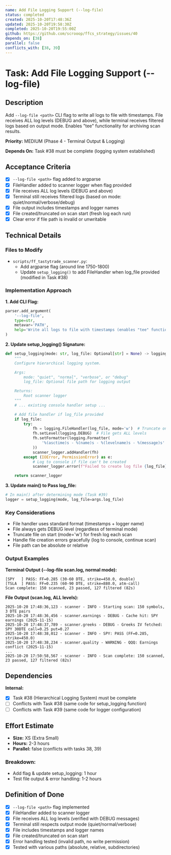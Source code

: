 ```yaml
---
name: Add File Logging Support (--log-file)
status: completed
created: 2025-10-20T17:48:36Z
updated: 2025-10-20T19:58:30Z
completed: 2025-10-20T19:55:00Z
github: https://github.com/scrooop/ffcs_strategy/issues/40
depends_on: [38]
parallel: false
conflicts_with: [38, 39]
---
```


# Task: Add File Logging Support (--log-file)

## Description

Add `--log-file <path>` CLI flag to write all logs to file with timestamps. File receives ALL log levels (DEBUG and above), while terminal receives filtered logs based on output mode. Enables "tee" functionality for archiving scan results.

**Priority:** MEDIUM (Phase 4 - Terminal Output & Logging)

**Depends On:** Task #38 must be complete (logging system established)

## Acceptance Criteria

- [x] `--log-file <path>` flag added to argparse
- [x] FileHandler added to scanner logger when flag provided
- [x] File receives ALL log levels (DEBUG and above)
- [x] Terminal still receives filtered logs (based on mode: quiet/normal/verbose/debug)
- [x] File output includes timestamps and logger names
- [x] File created/truncated on scan start (fresh log each run)
- [x] Clear error if file path is invalid or unwritable

## Technical Details

### Files to Modify
- `scripts/ff_tastytrade_scanner.py`:
  - Add argparse flag (around line 1750-1800)
  - Update `setup_logging()` to add FileHandler when log_file provided (modified in Task #38)

### Implementation Approach

**1. Add CLI Flag:**
```python
parser.add_argument(
    '--log-file',
    type=str,
    metavar='PATH',
    help='Write all logs to file with timestamps (enables "tee" functionality)'
)
```

**2. Update setup_logging() Signature:**
```python
def setup_logging(mode: str, log_file: Optional[str] = None) -> logging.Logger:
    """
    Configure hierarchical logging system.

    Args:
        mode: "quiet", "normal", "verbose", or "debug"
        log_file: Optional file path for logging output

    Returns:
        Root scanner logger
    """
    # ... existing console handler setup ...

    # Add file handler if log_file provided
    if log_file:
        try:
            fh = logging.FileHandler(log_file, mode='w')  # Truncate on start
            fh.setLevel(logging.DEBUG)  # File gets ALL levels
            fh.setFormatter(logging.Formatter(
                '%(asctime)s - %(name)s - %(levelname)s - %(message)s'
            ))
            scanner_logger.addHandler(fh)
        except (IOError, PermissionError) as e:
            # Log to console if file can't be created
            scanner_logger.error(f"Failed to create log file {log_file}: {e}")

    return scanner_logger
```

**3. Update main() to Pass log_file:**
```python
# In main() after determining mode (Task #39)
logger = setup_logging(mode, log_file=args.log_file)
```

### Key Considerations
- File handler uses standard format (timestamps + logger name)
- File always gets DEBUG level (regardless of terminal mode)
- Truncate file on start (mode='w') for fresh log each scan
- Handle file creation errors gracefully (log to console, continue scan)
- File path can be absolute or relative

### Output Examples

**Terminal Output (--log-file scan.log, normal mode):**
```
[SPY   ] PASS: FF=0.285 (30-60 DTE, strike=450.0, double)
[TSLA  ] PASS: FF=0.235 (60-90 DTE, strike=880.0, atm-call)
Scan complete: 150 scanned, 23 passed, 127 filtered (82s)
```

**File Output (scan.log, ALL levels):**
```
2025-10-20 17:48:36,123 - scanner - INFO - Starting scan: 150 symbols, 3 DTE pairs
2025-10-20 17:48:36,456 - scanner.earnings - DEBUG - Cache hit: SPY earnings (2025-11-15)
2025-10-20 17:48:37,789 - scanner.greeks - DEBUG - Greeks IV fetched: SPY 30DTE call=0.25 put=0.27
2025-10-20 17:48:38,012 - scanner - INFO - SPY: PASS (FF=0.285, strike=450.0)
2025-10-20 17:48:38,234 - scanner.quality - WARNING - QQQ: Earnings conflict (2025-11-15)
...
2025-10-20 17:50:58,567 - scanner - INFO - Scan complete: 150 scanned, 23 passed, 127 filtered (82s)
```

## Dependencies

**Internal:**
- [x] Task #38 (Hierarchical Logging System) must be complete
- [ ] Conflicts with Task #38 (same code for setup_logging function)
- [ ] Conflicts with Task #39 (same code for logger configuration)

## Effort Estimate

- **Size:** XS (Extra Small)
- **Hours:** 2-3 hours
- **Parallel:** false (conflicts with tasks 38, 39)

### Breakdown:
- Add flag & update setup_logging: 1 hour
- Test file output & error handling: 1-2 hours

## Definition of Done

- [x] `--log-file <path>` flag implemented
- [x] FileHandler added to scanner logger
- [x] File receives ALL log levels (verified with DEBUG messages)
- [x] Terminal still respects output mode (quiet/normal/verbose)
- [x] File includes timestamps and logger names
- [x] File created/truncated on scan start
- [x] Error handling tested (invalid path, no write permission)
- [x] Tested with various paths (absolute, relative, subdirectories)
